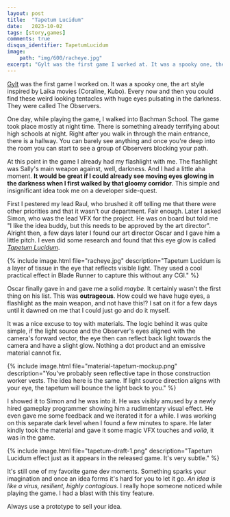 ```yaml
---
layout: post
title:  "Tapetum Lucidum"
date:   2023-10-02
tags: [story,games]
comments: true
disqus_identifier: TapetumLucidum
image: 
    path: "img/600/racheye.jpg"
excerpt: "Gylt was the first game I worked at. It was a spooky one, the art style inspired by Laika movies (Coraline, Kubo). Every now and then you could find these weird looking tentacles with huge eyes pulsating in the darkness. They were called The Observers."
---
```


[Gylt](https://store.steampowered.com/app/2206210/GYLT/) was the first game I worked on. It was a spooky one, the art style inspired by Laika movies (Coraline, Kubo). Every now and then you could find these weird looking tentacles with huge eyes pulsating in the darkness. They were called The Observers.

One day, while playing the game, I walked into Bachman School. The game took place mostly at night time. There is something already terrifying about high schools at night. Right after you walk in through the main entrance, there is a hallway. You can barely see anything and once you're deep into the room you can start to see a group of Observers blocking your path.

At this point in the game I already had my flashlight with me. The flashlight was Sally's main weapon against, well, darkness. And I had a little aha moment. **It would be great if I could already see moving eyes glowing in the darkness when I first walked by that gloomy corridor**. This simple and insignificant idea took me on a developer side-quest.

First I pestered my lead Raul, who brushed it off telling me that there were other priorities and that it wasn't our department. Fair enough. Later I asked Simon, who was the lead VFX for the project. He was on board but told me "I like the idea buddy, but this needs to be approved by the art director". Alright then, a few days later I found our art director Oscar and I gave him a little pitch. I even did some research and found that this eye glow is called [*Tapetum Lucidum*](https://en.wikipedia.org/wiki/Tapetum_lucidum).

{% include image.html file="racheye.jpg" description="Tapetum Lucidum is a layer of tissue in the eye that reflects visible light. They used a cool practical effect in Blade Runner to capture this without any CGI." %}

Oscar finally gave in and gave me a solid *maybe*. It certainly wasn't the first thing on his list. This was **outrageous**. How could we have huge eyes, a flashlight as the main weapon, and not have this!? I sat on it for a few days until it dawned on me that I could just go and do it myself.

It was a nice excuse to toy with materials. The logic behind it was quite simple, if the light source and the Observer's eyes aligned with the camera's forward vector, the eye then can reflect back light towards the camera and have a slight glow. Nothing a dot product and an emissive material cannot fix.

{% include image.html file="material-tapetum-mockup.png" description="You've probably seen reflective tape in those construction worker vests. The idea here is the same. If light source direction aligns with your eye, the tapetum will bounce the light back to you." %}

I showed it to Simon and he was into it. He was visibly amused by a newly hired gameplay programmer showing him a rudimentary visual effect. He even gave me some feedback and we iterated it for a while. I was working on this separate dark level when I found a few minutes to spare. He later kindly took the material and gave it some magic VFX touches and *voilà*, it was in the game.

{% include image.html file="tapetum-draft-1.png" description="Tapetum Lucidum effect just as it appears in the released game. It's very subtle." %}

It's still one of my favorite game dev moments. Something sparks your imagination and once an idea forms it's hard for you to let it go. *An idea is like a virus, resilient, highly contagious*. I really hope someone noticed while playing the game. I had a blast with this tiny feature.

Always use a prototype to sell your idea.